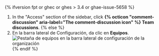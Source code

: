 {% ifversion fpt or ghec or ghes > 3.4 or ghae-issue-5658 %}
1. In the "Access" section of the sidebar, click **{% octicon "comment-discussion" aria-label="The comment-discussion icon" %} Team discussions**.
{% else %}
1. En la barra lateral de Configuración, da clic en **Equipos**. ![Pestaña de equipos en la barra lateral de configuración de la organización](/assets/images/help/settings/settings-sidebar-team-settings.png)
{% endif %}
